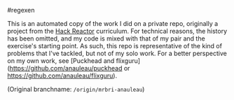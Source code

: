 #regexen

This is an automated copy of the work I did on a private repo, originally a project from the [Hack Reactor](http://hackreactor.com) curriculum.  For technical reasons, the history has been omitted, and my code is mixed with that of my pair and the exercise's starting point.  As such, this repo is representative of the kind of problems that I've tackled, but not of my solo work.  For a better perspective on my own work, see [Puckhead and flixguru](https://github.com/anauleau/puckhead or https://github.com/anauleau/flixguru).

(Original branchname: `/origin/mrbri-anauleau`)
